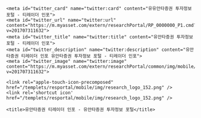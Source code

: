 <html lang="ko">
<head>
	<meta http-equiv="Content-Type" content="text/html; charset=utf-8">
	<meta http-equiv="X-UA-Compatible" content="IE=Edge">
	<meta name="viewport" content="width=device-width, initial-scale=1.0, minimum-scale=1.0, user-scalable=no, target-densitydpi=medium-dpi">
	<meta property="og:url" content="https://onlineyuanta.github.io/">
	<meta property="og:title" content="유안타증권 온라인서비스 DAY">
	<meta property="og:type" content="website">
	<meta property="og:image" content="http://m.myasset.com/extern/researchPortal/common/img/mobile/sns_research.png">
	<meta property="og:description" content="유안타증권 온라인서비스 DAY에 당신을 초대합니다.">
	
	<meta id="twitter_card" name="twitter:card" content="유유안타증권 투자정보 포털 - 티레이더 인포">
	<meta id="twitter_url" name="twitter:url" content="https://m.myasset.com/extern/researchPortal/RP_0000000_P1.cmd?v=201707311632">
	<meta id="twitter_title" name="twitter:title" content="유안타증권 투자정보 포털 - 티레이더 인포">
	<meta id="twitter_description" name="twitter:description" content="유안타증권 티레이더 인포 유안타증권 투자정보 포털 - 티레이더 인포">
	<meta id="twitter_image" name="twitter:image" content="https://m.myasset.com/extern/researchPortal/common/img/mobile/sns_research.png?v=201707311632">	

	<link rel="apple-touch-icon-precomposed" href="/templets/resportal/mobile/img/research_logo_152.png" />
	<link rel='shortcut icon' href="/templets/resportal/mobile/img/research_logo_152.png" />
	
	<title>유안타증권 티레이더 인포 - 유안타증권 투자정보 포털</title>

	













<script type="text/javascript">
